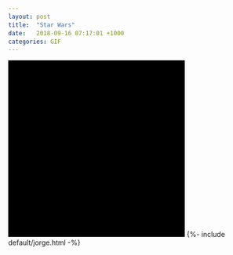 ```yaml
---
layout: post
title:  "Star Wars"
date:   2018-09-16 07:17:01 +1000
categories: GIF
---
```


<img src="/assets/images/gifs/star-wars.gif" alt="Star Wars" title="Star Wars">
{%- include default/jorge.html -%}